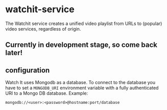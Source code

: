 # watchit-service
The Watchit service creates a unified video playlist from URLs to (popular) 
video services, regardless of origin.



## Currently in development stage, so come back later! 

## configuration
Watch It uses Mongodb as a database. To connect to the database you have
to set a `MONGODB_URI` environment variable with a fully authenticated
URI to a Mongo DB database.
Example:

`mongodb://<user>:<password>@hostname:port/database`